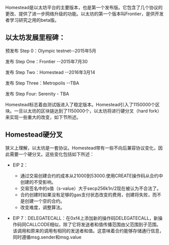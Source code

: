 Homestead是以太坊平台的主要版本，也是第一个发布版。它包含了几个协议的更改、提供了进一步网络升级的功能。以太坊的第一个版本叫Frontier，是供开发者学习研究之用的beta版。

## 以太坊发展里程碑：

预发布 Step 0：Olympic testnet--2015年5月

发布 Step One：Frontier --2015年7月30

发布 Step Two：Homestead --2016年3月14

发布 Step Three：Metropolis --TBA

发布 Step Four: Serenity - TBA

Homestead标志着由测试版进入了稳定版本。Homestead引入了1150000个区块。一旦以太坊的区块链达到了1150000个，以太坊将进行硬分叉（hard fork）来实现一些重大的改变，如下节所述。

## Homestead硬分叉

狭义上理解，以太坊是一套协议。Homestead带有一些不向后兼容协议变化，因此需要一个硬分叉。这些变化包括如下所述：

* EIP 2：

  * 通过交易创建合约的成本从21000到53000.使用CREATE操作码从合约中创建的不受影响。
  * 交易签名中的s值（s-value）大于secp256k1n/2现在被认为不合法了。
  * 合约创建时如果没有足够的gas支付状态改变的费用，创建将失败，而不是创建一个空的合约。
  * 改变难度，调整算法。

* EIP 7：DELEGATECALL：在0xf4上添加新的操作码DELEGATECALL，新操作码同CALLCODE相似，除了它将发送者和值传播范围由父范围到子范围。该调用和原来的调用有相同的发送者和值。这意味着合约能够存储通行信息，同时遵循msg.sender和msg.value



